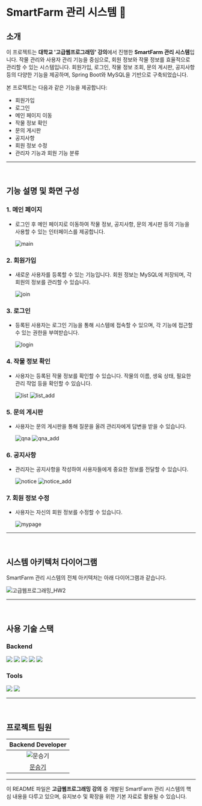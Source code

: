 # SmartFarm 관리 시스템 🌱

## 소개

이 프로젝트는 **대학교 '고급웹프로그래밍' 강의**에서 진행한 **SmartFarm 관리 시스템**입니다. 작물 관리와 사용자 관리 기능을 중심으로, 회원 정보와 작물 정보를 효율적으로 관리할 수 있는 시스템입니다. 회원가입, 로그인, 작물 정보 조회, 문의 게시판, 공지사항 등의 다양한 기능을 제공하며, Spring Boot와 MySQL을 기반으로 구축되었습니다.

본 프로젝트는 다음과 같은 기능을 제공합니다:
- 회원가입
- 로그인
- 메인 페이지 이동
- 작물 정보 확인
- 문의 게시판
- 공지사항
- 회원 정보 수정
- 관리자 기능과 회원 기능 분류

---

<br>

## 기능 설명 및 화면 구성

### 1. 메인 페이지
- 로그인 후 메인 페이지로 이동하여 작물 정보, 공지사항, 문의 게시판 등의 기능을 사용할 수 있는 인터페이스를 제공합니다.

  ![main](https://github.com/user-attachments/assets/990504a9-5bf6-4327-8c28-3c53dd547016)

### 2. 회원가입
- 새로운 사용자를 등록할 수 있는 기능입니다. 회원 정보는 MySQL에 저장되며, 각 회원의 정보를 관리할 수 있습니다.

  ![join](https://github.com/user-attachments/assets/5a849c91-42a1-484f-82a2-7c2470db5f2a)

### 3. 로그인
- 등록된 사용자는 로그인 기능을 통해 시스템에 접속할 수 있으며, 각 기능에 접근할 수 있는 권한을 부여받습니다.

  ![login](https://github.com/user-attachments/assets/9f8d2500-b5ad-4cf8-b200-0e0eb204896b)

### 4. 작물 정보 확인
- 사용자는 등록된 작물 정보를 확인할 수 있습니다. 작물의 이름, 생육 상태, 필요한 관리 작업 등을 확인할 수 있습니다.

  ![list](https://github.com/user-attachments/assets/18537da2-a08b-4059-8929-05f7980bb29c)
  ![list_add](https://github.com/user-attachments/assets/e621d139-6e5b-498e-b868-6d0c99fd9b23)

### 5. 문의 게시판
- 사용자는 문의 게시판을 통해 질문을 올려 관리자에게 답변을 받을 수 있습니다.

  ![qna](https://github.com/user-attachments/assets/b77273d3-fb27-47fc-acbc-96d3c44b23bf)
  ![qna_add](https://github.com/user-attachments/assets/afd181d6-1fdc-4216-b814-190d07782853)

### 6. 공지사항
- 관리자는 공지사항을 작성하여 사용자들에게 중요한 정보를 전달할 수 있습니다.

  ![notice](https://github.com/user-attachments/assets/66247fce-a308-47f7-b762-3ba1ae4b128e)
  ![notice_add](https://github.com/user-attachments/assets/49da3f13-50e9-4e74-a341-1ce82e731c1c)

### 7. 회원 정보 수정
- 사용자는 자신의 회원 정보를 수정할 수 있습니다.

  ![mypage](https://github.com/user-attachments/assets/a4663615-1c7f-4c19-ae4f-9b2f02e2f995)

---

<br>

## 시스템 아키텍처 다이어그램

SmartFarm 관리 시스템의 전체 아키텍처는 아래 다이어그램과 같습니다.

  ![고급웹프로그래밍_HW2](https://github.com/user-attachments/assets/f46de54b-4700-4e14-b592-1d6ba938be1a)

---

<br>

## 사용 기술 스택

### Backend
<img src="https://img.shields.io/badge/Java-007396?style=for-the-badge&logo=Java&logoColor=white">
<img src="https://img.shields.io/badge/SpringBoot-6DB33F?style=for-the-badge&logo=SpringBoot&logoColor=white">
<img src="https://img.shields.io/badge/MySQL-4479A1?style=for-the-badge&logo=MySQL&logoColor=white">
<img src="https://img.shields.io/badge/JPA-6DB33F?style=for-the-badge&logo=Hibernate&logoColor=white">
<img src="https://img.shields.io/badge/SpringSecurity-6DB33F?style=for-the-badge&logo=SpringSecurity&logoColor=white">

### Tools
<img src="https://img.shields.io/badge/Github-181717?style=for-the-badge&logo=Github&logoColor=white">
<img src="https://img.shields.io/badge/IntelliJ%20IDEA-000000?style=for-the-badge&logo=IntelliJIDEA&logoColor=white">

---

<br>

## 프로젝트 팀원

| Backend Developer |
| :----------------: |
| ![문승기](https://github.com/seunggi-coding.png?size=120) |
| [문승기](https://github.com/seunggi-coding) |

---

이 README 파일은 **고급웹프로그래밍 강의** 중 개발된 SmartFarm 관리 시스템의 핵심 내용을 다루고 있으며, 유지보수 및 확장을 위한 기본 자료로 활용될 수 있습니다.
